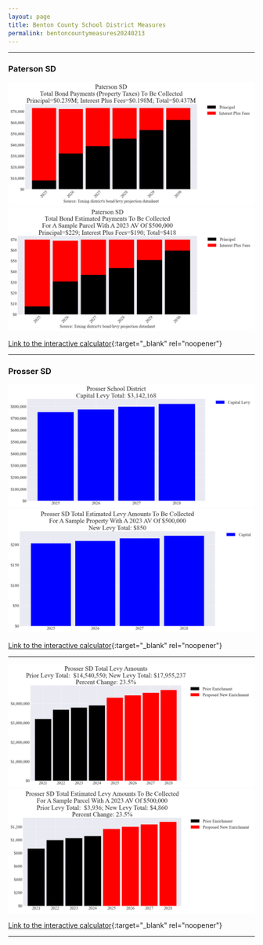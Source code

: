 ```yaml
---
layout: page
title: Benton County School District Measures
permalink: bentoncountymeasures20240213
---
```


___

### Paterson SD

![Paterson SD bond totals chart](pagesManual/LeviesReport/20240213/Paterson.png "Paterson SD bond totals chart")
![Paterson SD bond example parcel chart](pagesManual/LeviesReport/20240213/PatersonParcel.png "Paterson SD bond example parcel chart")

[Link to the interactive calculator](calculator_paterson_20240213_enhanced){:target="_blank" rel="noopener"}

___

### Prosser SD

![Prosser SD capital levy totals chart](pagesManual/LeviesReport/20240213/ProsserCapital.png "Prosser SD capital levy totals chart")
![Prosser SD capital levy example parcel chart](pagesManual/LeviesReport/20240213/ProsserCapitalParcel.png "Prosser SD capital  example parcel chart")

[Link to the interactive calculator](calculator_prosser_capital_20240213_enhanced){:target="_blank" rel="noopener"}

___


![Prosser SD enrichment levy totals chart](pagesManual/LeviesReport/20240213/ProsserEnrichment.png "Prosser SD enrichment levy totals chart")
![Prosser SD enrichment levy example parcel chart](pagesManual/LeviesReport/20240213/ProsserEnrichmentParcel.png "Prosser SD enrichment  example parcel chart")

[Link to the interactive calculator](calculator_prosser_enrichment_20240213_enhanced){:target="_blank" rel="noopener"}

___

